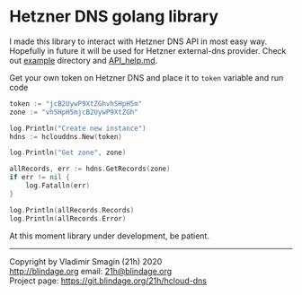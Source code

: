 # Hetzner DNS golang library

I made this library to interact with Hetzner DNS API in most easy way. Hopefully in future it will be used for Hetzner external-dns provider. Check out [example](example) directory and [API_help.md](API_help.md).

Get your own token on Hetzner DNS and place it to `token` variable and run code

```go
token := "jcB2UywP9XtZGhvhSHpH5m"
zone := "vhSHpH5mjcB2UywP9XtZGh"

log.Println("Create new instance")
hdns := hclouddns.New(token)

log.Println("Get zone", zone)

allRecords, err := hdns.GetRecords(zone)
if err != nil {
	log.Fatalln(err)
}

log.Println(allRecords.Records)
log.Println(allRecords.Error)
```

At this moment library under development, be patient.

---
Copyright by Vladimir Smagin (21h) 2020  
http://blindage.org email: 21h@blindage.org  
Project page: https://git.blindage.org/21h/hcloud-dns  